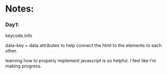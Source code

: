 # Notes: 

### Day1: 
keycode.info 

data-key = data attributes to help connect the html to the elements to each other. 

learning how to properly implement javascript is so helpful. 
I feel like I'm making progress. 